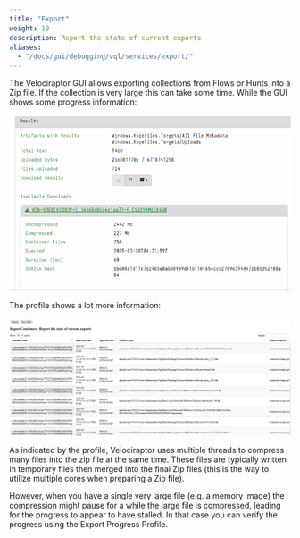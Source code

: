 ```yaml
---
title: "Export"
weight: 10
description: Report the state of current exports
aliases:
  - "/docs/gui/debugging/vql/services/export/"
---
```


The Velociraptor GUI allows exporting collections from Flows or Hunts
into a Zip file. If the collection is very large this can take some
time. While the GUI shows some progress information:

![Export Progress as shown by the GUI](export_progress.png)

The profile shows a lot more information:

![Export Containers profile](profile.png)


As indicated by the profile, Velociraptor uses multiple threads to
compress many files into the zip file at the same time. These files
are typically written in temporary files then merged into the final
Zip files (this is the way to utilize multiple cores when preparing a
Zip file).

However, when you have a single very large file (e.g. a memory image)
the compression might pause for a while the large file is compressed,
leading for the progress to appear to have stalled. In that case you
can verify the progress using the Export Progress Profile.
